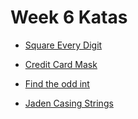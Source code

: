 # Week 6 Katas

- [Square Every Digit](https://www.codewars.com/kata/square-every-digit/train/javascript)

- [Credit Card Mask](https://www.codewars.com/kata/credit-card-mask/train/javascript)

- [Find the odd int](https://www.codewars.com/kata/find-the-odd-int/train/javascript)

- [Jaden Casing Strings](https://www.codewars.com/kata/jaden-casing-strings/train/javascript)